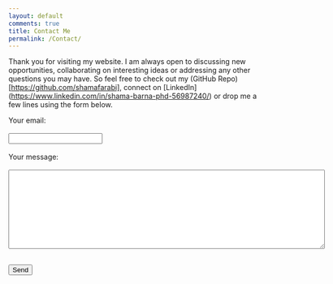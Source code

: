 ```yaml
---
layout: default
comments: true
title: Contact Me
permalink: /Contact/
---
```

Thank you for visiting my website. I am always open to discussing new opportunities, collaborating on interesting ideas or addressing any other questions you may have. So feel free to check out my (GitHub Repo) [https://github.com/shamafarabi], connect on [LinkedIn] (https://www.linkedin.com/in/shama-barna-phd-56987240/) or drop me a few lines using the form below.

<form
  action="https://formspree.io/maypqlga"
  method="POST"
>
  <label>
    Your email:<br><br>
    <input type="text" name="_replyto"> <br><br>
  </label>
 
  <label>
    Your message:  <br><br>
    <textarea name="message" rows="10" cols="75"></textarea> <br><br>
  </label>

  <!-- your other form fields go here -->

  <button type="submit">Send</button>
</form>
